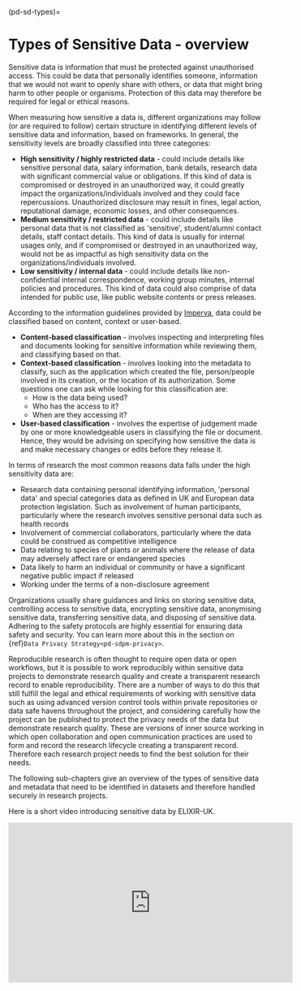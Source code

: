 (pd-sd-types)=
# Types of Sensitive Data - overview

Sensitive data is information that must be protected against unauthorised access.
This could be data that personally identifies someone, information that we would not want to openly share with others, or data that might bring harm to other people or organisms.
Protection of this data may therefore be required for legal or ethical reasons.

When measuring how sensitive a data is, different organizations may follow (or are required to follow) certain structure in identifying different levels of sensitive data and information, based on frameworks. 
In general, the sensitivity levels are broadly classified into three categories:
* **High sensitivity / highly restricted data** - could include details like sensitive personal data, salary information, bank details, research data with significant commercial value or obligations. 
If this kind of data is compromised or destroyed in an unauthorized way, it could greatly impact the organizations/individuals involved and they could face repercussions. 
Unauthorized disclosure may result in fines, legal action, reputational damage, economic losses, and other consequences.
* **Medium sensitivity / restricted data** - could include details like personal data that is not classified as 'sensitive', student/alumni contact details, staff contact details. 
This kind of data is usually for internal usages only, and if compromised or destroyed in an unauthorized way, would not be as impactful as high sensitivity data on the organizations/individuals involved.
* **Low sensitivity / internal data** - could include details like non-confidential internal correspondence, working group minutes, internal policies and procedures. 
This kind of data could also comprise of data intended for public use, like public website contents or press releases.

According to the information guidelines provided by [Imperva](https://www.imperva.com/learn/data-security/data-classification/), data could be classified based on content, context or user-based. 
* **Content-based classification** -  involves inspecting and interpreting files and documents looking for sensitive information while reviewing them, and classifying based on that.
* **Context-based classification** -  involves looking into the metadata to classify, such as the application which created the file, person/people involved in its creation, or the location of its authorization. 
Some questions one can ask while looking for this classification are:
  * How is the data being used? 
  * Who has the access to it? 
  * When are they accessing it? 
* **User-based classification** -  involves the expertise of judgement made by one or more knowledgeable users in classifying the file or document. 
Hence, they would be advising on specifying how sensitive the data is and make necessary changes or edits before they release it.

In terms of research the most common reasons data falls under the high sensitivity data are:
* Research data containing personal identifying information, 'personal data' and special categories data as defined in UK and European data protection legislation. 
Such as involvement of human participants, particularly where the research involves sensitive personal data such as health records
* Involvement of commercial collaborators, particularly where the data could be construed as competitive intelligence
* Data relating to species of plants or animals where the release of data may adversely affect rare or endangered species
* Data likely to harm an individual or community or have a significant negative public impact if released
* Working under the terms of a non-disclosure agreement

Organizations usually share guidances and links on storing sensitive data, controlling access to sensitive data, encrypting sensitive data, anonymising sensitive data, transferring sensitive data, and disposing of sensitive data. 
Adhering to the safety protocols are highly essential for ensuring data safety and security. You can learn more about this in the section on {ref}`Data Privacy Strategy<pd-sdpm-privacy>`.

Reproducible research is often thought to require open data or open workflows, but it is possible to work reproducibly within sensitive data projects to demonstrate research quality and create a transparent research record to enable reproducibility.
There are a number of ways to do this that still fulfill the legal and ethical requirements of working with sensitive data such as using advanced version control tools within private repositories or data safe havens throughout the project, and considering carefully how the project can be published to protect the privacy needs of the data but demonstrate research quality.
These are versions of inner source working in which open collaboration and open communication practices are used to form and record the research lifecycle creating a transparent record.
Therefore each research project needs to find the best solution for their needs.

The following sub-chapters give an overview of the types of sensitive data and metadata that need to be identified in datasets and therefore handled securely in research projects.

Here is a short video introducing sensitive data by ELIXIR-UK.

<div class="video-container">
    <iframe width="560" height="315" src="https://www.youtube.com/embed/2PXFu33IGVU" frameborder="0" allow="accelerometer; autoplay; clipboard-write; encrypted-media; gyroscope; picture-in-picture" allowfullscreen></iframe>
</div>
